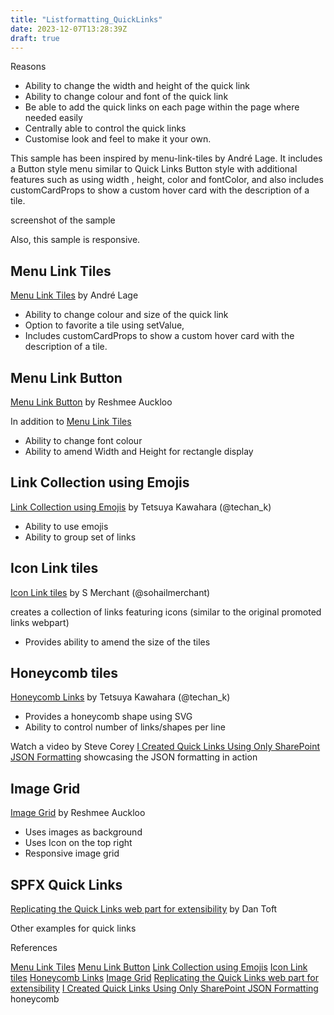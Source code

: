 ```yaml
---
title: "Listformatting_QuickLinks"
date: 2023-12-07T13:28:39Z
draft: true
---
```



Reasons
- Ability to change the width and height of the quick link
- Ability to change colour and font of the quick link
- Be able to add the quick links on each page within the page where needed easily
- Centrally able to control the quick links
- Customise look and feel to make it your own. 

This sample has been inspired by menu-link-tiles by André Lage. It includes a Button style menu similar to Quick Links Button style with additional features such as using width , height, color and fontColor, and also includes customCardProps to show a custom hover card with the description of a tile.

screenshot of the sample

Also, this sample is responsive.

## Menu Link Tiles
[Menu Link Tiles](https://github.com/pnp/List-Formatting/tree/master/view-samples/menu-link-tiles) by André Lage

- Ability to change colour and size of the quick link
- Option to favorite a tile using setValue,
- Includes customCardProps to show a custom hover card with the description of a tile.

## Menu Link Button
[Menu Link Button](https://github.com/pnp/List-Formatting/tree/master/view-samples/menu-link-button) by Reshmee Auckloo

In addition to [Menu Link Tiles](https://github.com/pnp/List-Formatting/tree/master/view-samples/menu-link-tiles) 

- Ability to change font colour
- Ability to amend Width and Height for rectangle display

## Link Collection using Emojis
[Link Collection using Emojis](https://github.com/pnp/List-Formatting/tree/master/view-samples/emoji-link-tiles) by Tetsuya Kawahara (@techan_k)

- Ability to use emojis
- Ability to group set of links
  
## Icon Link tiles
[Icon Link tiles](https://github.com/pnp/List-Formatting/tree/master/view-samples/icon-link-tiles) by S Merchant (@sohailmerchant)

creates a collection of links featuring icons (similar to the original promoted links webpart)

- Provides ability to amend the size of the tiles

## Honeycomb tiles
[Honeycomb Links](https://github.com/pnp/List-Formatting/tree/master/view-samples/honeycomb-link) by Tetsuya Kawahara (@techan_k)

- Provides a honeycomb shape using SVG
- Ability to control number of links/shapes per line

Watch a video by Steve Corey [I Created Quick Links Using Only SharePoint JSON Formatting](https://www.youtube.com/watch?v=fUCn1gajIzk) showcasing the JSON formatting in action

## Image Grid
[Image Grid](https://github.com/pnp/List-Formatting/tree/master/view-samples/image-grid) by Reshmee Auckloo

- Uses images as background
- Uses Icon on the top right
- Responsive image grid

## SPFX Quick Links 

[Replicating the Quick Links web part for extensibility](https://www.youtube.com/watch?v=yAvHmzszzGk) by Dan Toft


Other examples for quick links

References 

[Menu Link Tiles](https://github.com/pnp/List-Formatting/tree/master/view-samples/menu-link-tiles)
[Menu Link Button](https://github.com/pnp/List-Formatting/tree/master/view-samples/menu-link-button)
[Link Collection using Emojis](https://github.com/pnp/List-Formatting/tree/master/view-samples/emoji-link-tiles)
[Icon Link tiles](https://github.com/pnp/List-Formatting/tree/master/view-samples/icon-link-tiles)
[Honeycomb Links](https://github.com/pnp/List-Formatting/tree/master/view-samples/honeycomb-link)
[Image Grid](https://github.com/pnp/List-Formatting/tree/master/view-samples/image-grid)
[Replicating the Quick Links web part for extensibility](https://www.youtube.com/watch?v=yAvHmzszzGk)
[I Created Quick Links Using Only SharePoint JSON Formatting](https://www.youtube.com/watch?v=fUCn1gajIzk)
   honeycomb 
